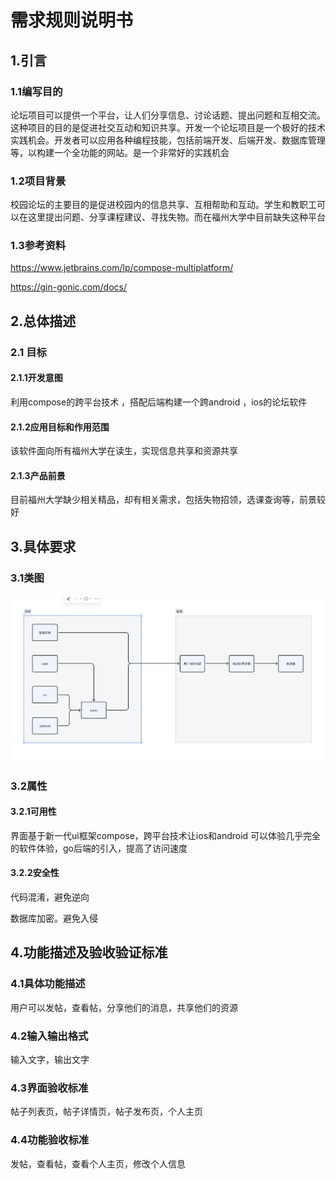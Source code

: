 # 需求规则说明书

## 1.引言

### 1.1编写目的

论坛项目可以提供一个平台，让人们分享信息、讨论话题、提出问题和互相交流。这种项目的目的是促进社交互动和知识共享。开发一个论坛项目是一个极好的技术实践机会。开发者可以应用各种编程技能，包括前端开发、后端开发、数据库管理等，以构建一个全功能的网站。是一个非常好的实践机会

### 1.2项目背景

校园论坛的主要目的是促进校园内的信息共享、互相帮助和互动。学生和教职工可以在这里提出问题、分享课程建议、寻找失物。而在福州大学中目前缺失这种平台

### 1.3参考资料

https://www.jetbrains.com/lp/compose-multiplatform/

https://gin-gonic.com/docs/

## 2.总体描述

### 2.1 目标

#### 2.1.1开发意图

利用compose的跨平台技术 ，搭配后端构建一个跨android ，ios的论坛软件

#### 2.1.2应用目标和作用范围

该软件面向所有福州大学在读生，实现信息共享和资源共享

#### 2.1.3产品前景

目前福州大学缺少相关精品，却有相关需求，包括失物招领，选课查询等，前景较好

## 3.具体要求

### 3.1类图

![image-20231019170844500](.\img\image-20231019170844500.png)

### 3.2属性

#### 3.2.1可用性

界面基于新一代ui框架compose，跨平台技术让ios和android 可以体验几乎完全的软件体验，go后端的引入，提高了访问速度

#### 3.2.2安全性

代码混淆，避免逆向

数据库加密。避免入侵

## 4.功能描述及验收验证标准

### 4.1具体功能描述

用户可以发帖，查看帖，分享他们的消息，共享他们的资源

### 4.2输入输出格式

输入文字，输出文字

### 4.3界面验收标准

帖子列表页，帖子详情页，帖子发布页，个人主页

### 4.4功能验收标准

发帖，查看帖，查看个人主页，修改个人信息